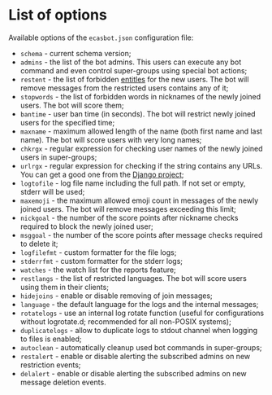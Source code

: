 # List of options

Available options of the `ecasbot.json` configuration file:

  * `schema` - current schema version;
  * `admins` - the list of the bot admins. This users can execute any bot command and even control super-groups using special bot actions;
  * `restent` - the list of forbidden [entitles](https://core.telegram.org/bots/api#messageentity) for the new users. The bot will remove messages from the restricted users contains any of it;
  * `stopwords` - the list of forbidden words in nicknames of the newly joined users. The bot will score them;
  * `bantime` - user ban time (in seconds). The bot will restrict newly joined users for the specified time;
  * `maxname` - maximum allowed length of the name (both first name and last name). The bot will score users with very long names;
  * `chkrgx` - regular expression for checking user names of the newly joined users in super-groups;
  * `urlrgx` - regular expression for checking if the string contains any URLs. You can get a good one from the [Django project](https://github.com/django/django/blob/stable/1.3.x/django/core/validators.py#L45);
  * `logtofile` - log file name including the full path. If not set or empty, stderr will be used;
  * `maxemoji` - the maximum allowed emoji count in messages of the newly joined users. The bot will remove messages exceeding this limit;
  * `nickgoal` - the number of the score points after nickname checks required to block the newly joined user;
  * `msggoal` - the number of the score points after message checks required to delete it;
  * `logfilefmt` - custom formatter for the file logs;
  * `stderrfmt` - custom formatter for the stderr logs;
  * `watches` - the watch list for the reports feature;
  * `restlangs` - the list of restricted languages. The bot will score users using them in their clients;
  * `hidejoins` - enable or disable removing of join messages;
  * `language` - the default language for the logs and the internal messages;
  * `rotatelogs` - use an internal log rotate function (useful for configurations without logrotate.d; recommended for all non-POSIX systems);
  * `duplicatelogs` - allow to duplicate logs to stdout channel when logging to files is enabled;
  * `autoclean` - automatically cleanup used bot commands in super-groups;
  * `restalert` - enable or disable alerting the subscribed admins on new restriction events;
  * `delalert` - enable or disable alerting the subscribed admins on new message deletion events.
